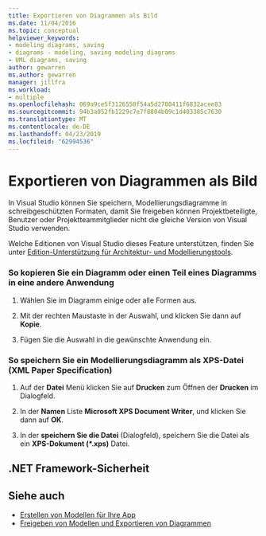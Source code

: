 ```yaml
---
title: Exportieren von Diagrammen als Bild
ms.date: 11/04/2016
ms.topic: conceptual
helpviewer_keywords:
- modeling diagrams, saving
- diagrams - modeling, saving modeling diagrams
- UML diagrams, saving
author: gewarren
ms.author: gewarren
manager: jillfra
ms.workload:
- multiple
ms.openlocfilehash: 069a9ce5f3126550f54a5d2780411f6832acee83
ms.sourcegitcommit: 94b3a052fb1229c7e7f8804b09c1d403385c7630
ms.translationtype: MT
ms.contentlocale: de-DE
ms.lasthandoff: 04/23/2019
ms.locfileid: "62994536"
---
```

# <a name="export-diagrams-as-images"></a>Exportieren von Diagrammen als Bild
In Visual Studio können Sie speichern, Modellierungsdiagramme in schreibgeschützten Formaten, damit Sie freigeben können Projektbeteiligte, Benutzer oder Projektteammitglieder nicht die gleiche Version von Visual Studio verwenden.

 Welche Editionen von Visual Studio dieses Feature unterstützen, finden Sie unter [Edition-Unterstützung für Architektur- und Modellierungstools](../modeling/what-s-new-for-design-in-visual-studio.md#VersionSupport).

### <a name="to-copy-a-diagram-or-part-of-a-diagram-to-another-application"></a>So kopieren Sie ein Diagramm oder einen Teil eines Diagramms in eine andere Anwendung

1. Wählen Sie im Diagramm einige oder alle Formen aus.

2. Mit der rechten Maustaste in der Auswahl, und klicken Sie dann auf **Kopie**.

3. Fügen Sie die Auswahl in die gewünschte Anwendung ein.

### <a name="to-save-a-modeling-diagram-as-an-xml-paper-specification-xps-file"></a>So speichern Sie ein Modellierungsdiagramm als XPS-Datei (XML Paper Specification)

1. Auf der **Datei** Menü klicken Sie auf **Drucken** zum Öffnen der **Drucken** im Dialogfeld.

2. In der **Namen** Liste **Microsoft XPS Document Writer**, und klicken Sie dann auf **OK**.

3. In der **speichern Sie die Datei** (Dialogfeld), speichern Sie die Datei als ein **XPS-Dokument (\*.xps)** Datei.

## <a name="net-framework-security"></a>.NET Framework-Sicherheit

## <a name="see-also"></a>Siehe auch

- [Erstellen von Modellen für Ihre App](../modeling/create-models-for-your-app.md)
- [Freigeben von Modellen und Exportieren von Diagrammen](../modeling/share-models-and-exporting-diagrams.md)